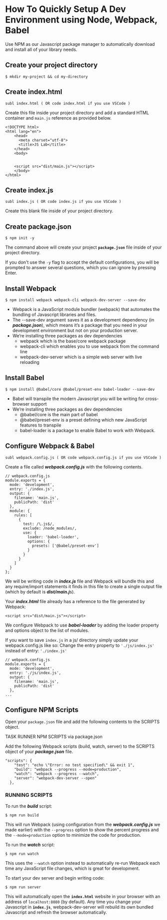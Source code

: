 # How To Quickly Setup A Dev Environment using Node, Webpack, Babel

Use NPM as our Javascript package manager to automatically download and install all of your library needs.

## Create your project directory

`$ mkdir my-project && cd my-directory`

## Create index.html

`subl index.html ( OR code index.html if you use VSCode )`

Create this file inside your project directory and add a standard HTML container and `main.js` reference as provided below.

    <!DOCTYPE html>
    <html lang="en">
    	<head>
    	  <meta charset="utf-8">
    	  <title>JS Lab</title>
    	</head>
    	<body>
    
    	
    	<script src="dist/main.js"></script>
    	</body>
    </html>

## Create index.js

`subl index.js ( OR code index.js if you use VSCode )`

Create this blank file inside of your project directory. 

## Create package.json

`$ npm init -y`

The command above will create your project **`package.json`** file inside of your project directory. 

If you don't use the `-y` flag to accept the default configurations, you will be prompted to answer several questions, which you can ignore by pressing Enter.


## Install Webpack

`$ npm install webpack webpack-cli webpack-dev-server --save-dev`

- Webpack is a JavaScript module bundler (webpack) that automates the bundling of Javascript libraries and files.
- The --save-dev argument  saves it as a development dependency (in ***package.json***), which means it’s a package that you need in your development environment but not on your production server.
- We’re installing three packages as dev dependencies
    - webpack which is the base/core webpack package
    - webpack-cli which enables you to use webpack from the command line
    - webpack-dev-server which is a simple web server with live reloading

## Install Babel

`$ npm install @babel/core @babel/preset-env babel-loader --save-dev`

- Babel will transpile the modern Javascript you will be writing for cross-browser support
- We’re installing three packages as dev dependencies
    - @babel/core is the main part of babel
    - @babel/preset-env is a preset defining which new JavaScript features to transpile
    - babel-loader is a package to enable Babel to work with Webpack.

## Configure Webpack & Babel

`subl webpack.config.js ( OR code webpack.config.js if you use VSCode )`

Create a file called ***webpack.config.js*** with the following contents.

    // webpack.config.js
    module.exports = {
      mode: 'development',
      entry: './index.js',
      output: {
        filename: 'main.js',
        publicPath: 'dist'
      },
      module: {
        rules: [
          {
            test: /\.js$/,
            exclude: /node_modules/,
            use: {
              loader: 'babel-loader',
              options: {
                presets: ['@babel/preset-env']
              }
            }
          }
        ]
      }
    };

We will be writing code in ***index.js*** file and Webpack will bundle this and any require/import statements it finds in this file to create a single output file (which by default is ***dist/main.j***s).

Your ***index.html*** file already has a reference to the file generated by Webpack:

`<script src="dist/main.js"></script>`

We configure Webpack to use ***babel-loader*** by adding the loader property and options object to the list of modules. 

If you want to save `index.js` in a js/ directory simply update your webpack.config.js like so:
Change the entry property to `'./js/index.js'` instead of entry: `'./index.js'`

    // webpack.config.js
    module.exports = {
      mode: 'development',
      entry: './js/index.js',
      output: {
        filename: 'main.js',
        publicPath: 'dist'
      },
    ...

## Configure NPM Scripts

Open your `package.json` file and add the following contents to the SCRIPTS object.

TASK RUNNER NPM SCRIPTS via package.json

Add the following Webpack scripts (build, watch, server) to the SCRIPTS object of your ***package.json*** file.

    "scripts": {
        "test": "echo \"Error: no test specified\" && exit 1",
        "build": "webpack --progress --mode=production",
        "watch": "webpack --progress --watch",
        "server": "webpack-dev-server --open"
      },

### RUNNING SCRIPTS

To run the ***build*** script:

`$ npm run build`

This will run Webpack (using configuration from the ***webpack.config.js*** we made earlier) with the `--progress` option to show the percent progress and the `--mode=production` option to minimize the code for production. 

To run the ***watch*** script:

`$ npm run watch`

This uses the `--watch` option instead to automatically re-run Webpack each time any JavaScript file changes, which is great for development.

To start your dev server and begin writing code:

`$ npm run server`

This will automatically open the **`index.html`** website in your browser with an address of `localhost:8080` (by default). Any time you change your Javascript in **`index.js`**, webpack-dev-server will rebuild its own bundled Javascript and refresh the browser automatically.

